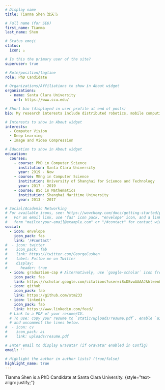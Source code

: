 ```yaml
---
# Display name
title: Tianma Shen 沈天马

# Full name (for SEO)
first_name: Tianma
last_name: Shen

# Status emoji
status:
  icon: ☕️

# Is this the primary user of the site?
superuser: true

# Role/position/tagline
role: PhD Candidate

# Organizations/Affiliations to show in About widget
organizations:
  - name: Santa Clara University
    url: https://www.scu.edu/

# Short bio (displayed in user profile at end of posts)
bio: My research interests include distributed robotics, mobile computing and programmable matter.

# Interests to show in About widget
interests:
  - Computer Vision
  - Deep Learning
  - Image and Video Compression

# Education to show in About widget
education:
  courses:
    - course: PhD in Computer Science
      institution: Santa Clara University
      year: 2019 - Now
    - course: MEng in Computer Science
      institution: University of Shanghai for Science and Technology
      year: 2017 - 2019
    - course: BSc in Mathematics
      institution: Shanghai Maritime University
      year: 2013 - 2017

# Social/Academic Networking
# For available icons, see: https://wowchemy.com/docs/getting-started/page-builder/#icons
#   For an email link, use "fas" icon pack, "envelope" icon, and a link in the
#   form "mailto:your-email@example.com" or "/#contact" for contact widget.
social:
  - icon: envelope
    icon_pack: fas
    link: '/#contact'
#  - icon: twitter
#    icon_pack: fab
#    link: https://twitter.com/GeorgeCushen
#    label: Follow me on Twitter
#    display:
#      header: true
  - icon: graduation-cap # Alternatively, use `google-scholar` icon from `ai` icon pack
    icon_pack: fas
    link: https://scholar.google.com/citations?user=i8xDBvwAAAAJ&hl=en&oi=ao
  - icon: github
    icon_pack: fab
    link: https://github.com/stm233
  - icon: linkedin
    icon_pack: fab
    link: https://www.linkedin.com/feed/
  # Link to a PDF of your resume/CV.
  # To use: copy your resume to `static/uploads/resume.pdf`, enable `ai` icons in `params.yaml`,
  # and uncomment the lines below.
#  - icon: cv
#    icon_pack: ai
#    link: uploads/resume.pdf

# Enter email to display Gravatar (if Gravatar enabled in Config)
email: ''

# Highlight the author in author lists? (true/false)
highlight_name: true
---
```


Tianma Shen is a PhD Candidate at Santa Clara University. 
{style="text-align: justify;"}
